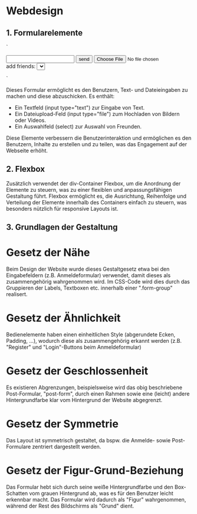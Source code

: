 # Webdesign

## 1. Formularelemente
`<form id="post-form" method="post">
    <div id="text-post-field-button-container">
        <div id="text-post-field-info"></div>
        <input type="text" id="post-text-field" name="text_input">
        <input id="post-text-button" type="submit" value="send" name="upload_button">
        <input type="file" id="file-input" name="file_input" accept="video/mp4,image/jpg, image/png">
    </div>
    <div id="friends-list-add-friends-container">
        <label for="friends">add friends:</label>
        <select name="friends" id="friends">
        </select>
    </div>
</form>`

Dieses Formular ermöglicht es den Benutzern, Text- und Dateieingaben zu machen und diese abzuschicken. Es enthält:

- Ein Textfeld (input type="text") zur Eingabe von Text.
- Ein Dateiupload-Feld (input type="file") zum Hochladen von Bildern oder Videos.
- Ein Auswahlfeld (select) zur Auswahl von Freunden.

Diese Elemente verbessern die Benutzerinteraktion und ermöglichen es den Benutzern, Inhalte zu erstellen und zu teilen, was das Engagement auf der Webseite erhöht.

## 2. Flexbox

Zusätzlich verwendet der div-Container Flexbox, um die Anordnung der Elemente zu steuern, was zu einer flexiblen und anpassungsfähigen Gestaltung führt. Flexbox ermöglicht es, die Ausrichtung, Reihenfolge und Verteilung der Elemente innerhalb des Containers einfach zu steuern, was besonders nützlich für responsive Layouts ist.

## 3. Grundlagen der Gestaltung

# Gesetz der Nähe

Beim Design der Website wurde dieses Gestaltgesetz etwa bei den Eingabefeldern (z.B. Anmeldeformular) verwendet, damit dieses als zusammengehörig wahrgenommen wird. Im CSS-Code wird dies durch das Gruppieren der Labels, Textboxen etc. innerhalb einer ".form-group" realisert.

# Gesetz der Ähnlichkeit

Bedienelemente haben einen einheitlichen Style (abgerundete Ecken, Padding, ...), wodurch diese als zusammengehörig erkannt werden (z.B. "Register" und "Login"-Buttons beim Anmeldeformular)

# Gesetz der Geschlossenheit

Es existieren Abgrenzungen, beispielsweise wird das obig beschriebene Post-Formular, "post-form", durch einen Rahmen sowie eine (leicht) andere Hintergrundfarbe klar vom Hintergrund der Website abgegrenzt.

# Gesetz der Symmetrie

Das Layout ist symmetrisch gestaltet, da bspw. die Anmelde- sowie Post-Formulare zentriert dargestellt werden.

# Gesetz der Figur-Grund-Beziehung

Das Formular hebt sich durch seine weiße Hintergrundfarbe und den Box-Schatten vom grauen Hintergrund ab, was es für den Benutzer leicht erkennbar macht. Das Formular wird dadurch als "Figur" wahrgenommen, während der Rest des Bildschirms als "Grund" dient.